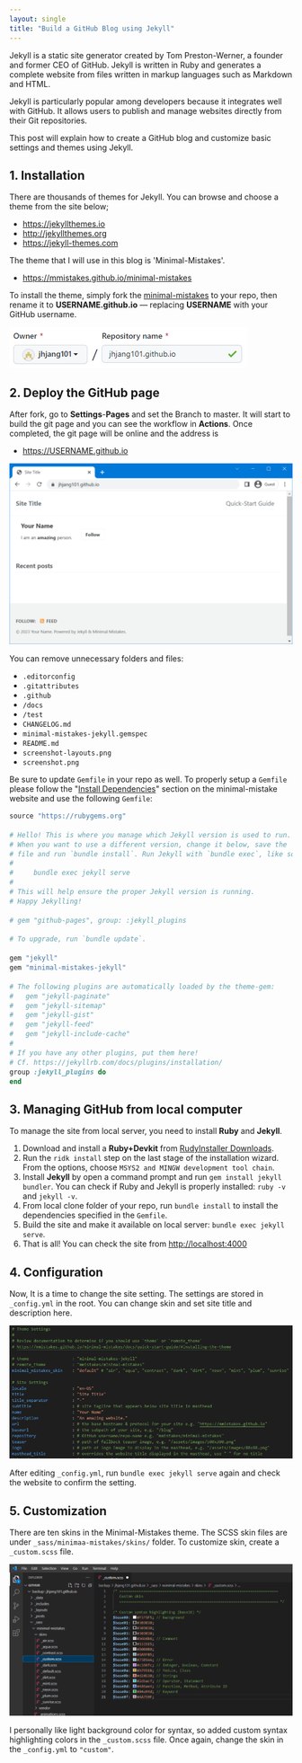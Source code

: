 ```yaml
---
layout: single
title: "Build a GitHub Blog using Jekyll"
---
```


Jekyll is a static site generator created by Tom Preston-Werner, a founder and former CEO of GitHub. Jekyll is written in Ruby and generates a complete website from files written in markup languages such as Markdown and HTML. 

Jekyll is particularly popular among developers because it integrates well with GitHub. It allows users to publish and manage websites directly from their Git repositories. 

This post will explain how to create a GitHub blog and customize basic settings and themes using Jekyll.  

## 1. Installation

There are thousands of themes for Jekyll. You can browse and choose a theme from the site below;

* <https://jekyllthemes.io>
* <http://jekyllthemes.org>
* <https://jekyll-themes.com>

The theme that I will use in this blog is 'Minimal-Mistakes'.

* <https://mmistakes.github.io/minimal-mistakes>

To install the theme, simply fork the [minimal-mistakes](https://github.com/mmistakes/minimal-mistakes) to your repo, then rename it to **USERNAME.github.io** — replacing **USERNAME** with your GitHub username.

![](/assets/images/2023-02-25-15-47-27-image.png)

## 2. Deploy the GitHub page

After fork, go to **Settings**-**Pages** and set the Branch to master. It will start to build the git page and you can see the workflow in **Actions**. Once completed, the git page will be online and the address is 

* <https://USERNAME.github.io>

![](/assets/images/2023-02-25-16-05-00-image.png)

You can remove unnecessary folders and files:

- `.editorconfig`
- `.gitattributes`
- `.github`
- `/docs`
- `/test`
- `CHANGELOG.md`
- `minimal-mistakes-jekyll.gemspec`
- `README.md`
- `screenshot-layouts.png`
- `screenshot.png`

Be sure to  update `Gemfile` in your repo as well. To properly setup a `Gemfile` please follow the "[Install Dependencies](https://mmistakes.github.io/minimal-mistakes/docs/installation/#install-dependencies)" section on the minimal-mistake website and use the following `Gemfile`:

```ruby
source "https://rubygems.org"

# Hello! This is where you manage which Jekyll version is used to run.
# When you want to use a different version, change it below, save the
# file and run `bundle install`. Run Jekyll with `bundle exec`, like so:
#
#     bundle exec jekyll serve
#
# This will help ensure the proper Jekyll version is running.
# Happy Jekylling!

# gem "github-pages", group: :jekyll_plugins

# To upgrade, run `bundle update`.

gem "jekyll"
gem "minimal-mistakes-jekyll"

# The following plugins are automatically loaded by the theme-gem:
#   gem "jekyll-paginate"
#   gem "jekyll-sitemap"
#   gem "jekyll-gist"
#   gem "jekyll-feed"
#   gem "jekyll-include-cache"
#
# If you have any other plugins, put them here!
# Cf. https://jekyllrb.com/docs/plugins/installation/
group :jekyll_plugins do
end
```

## 3. Managing GitHub from local computer

To manage the site from local server, you need to install **Ruby** and **Jekyll**. 

1. Download and install a **Ruby+Devkit** from [RudyInstaller Downloads](https://rubyinstaller.org/downloads/).
2. Run the `ridk install` step on the last stage of the installation wizard.  From the options, choose `MSYS2 and MINGW development tool chain`.
3. Install **Jekyll** by open a command prompt and run `gem install jekyll bundler`. You can check if Ruby and Jekyll is properly installed: `ruby -v` and `jekyll -v`.
4. From local clone folder of your repo, run `bundle install` to install the dependencies specified in the `Gemfile`.
5. Build the site and make it available on local server: `bundle exec jekyll serve`. 
6. That is all! You can check the site from <http://localhost:4000>

## 4. Configuration

Now, It is a time to change the site setting. The settings are stored in `_config.yml`  in the root. You can change skin and set site title and description here.

![](/assets/images/2023-02-26-22-53-23-image.png)

After editing `_config.yml`, run `bundle exec jekyll serve` again and check the website to confirm the setting.

## 5. Customization

There are ten skins in the Minimal-Mistakes theme. The SCSS skin files are under `_sass/minimaa-mistakes/skins/` folder. To customize skin, create a `_custom.scss` file.

![](/assets/images/2023-03-02-10-41-21-image.png)

I personally like light background color for syntax, so added custom syntax highlighting colors in the `_custom.scss` file. Once again, change the skin in the `_config.yml` to `"custom"`.
